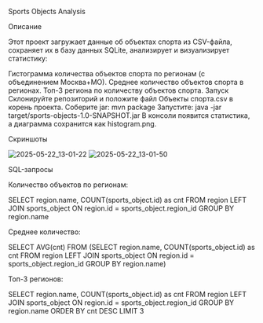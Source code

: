 Sports Objects Analysis

Описание

Этот проект загружает данные об объектах спорта из CSV-файла, сохраняет их в базу данных SQLite, анализирует и визуализирует статистику:

Гистограмма количества объектов спорта по регионам (с объединением Москва+МО).
Среднее количество объектов спорта в регионах.
Топ-3 региона по количеству объектов спорта.
Запуск
Склонируйте репозиторий и положите файл Объекты спорта.csv в корень проекта.
Соберите jar:
mvn package
Запустите:
java -jar target/sports-objects-1.0-SNAPSHOT.jar
В консоли появится статистика, а диаграмма сохранится как histogram.png.

Скриншоты

![2025-05-22_13-01-22](https://github.com/user-attachments/assets/643bbde7-486f-47dd-b043-503f22a7d8cf)
![2025-05-22_13-01-50](https://github.com/user-attachments/assets/4e9d809d-282a-447d-ab12-2877d391c716)

SQL-запросы

Количество объектов по регионам:

SELECT region.name, COUNT(sports_object.id) as cnt FROM region LEFT JOIN sports_object ON region.id = sports_object.region_id GROUP BY region.name

Среднее количество:

SELECT AVG(cnt) FROM (SELECT region.name, COUNT(sports_object.id) as cnt FROM region LEFT JOIN sports_object ON region.id = sports_object.region_id GROUP BY region.name)

Топ-3 регионов:

SELECT region.name, COUNT(sports_object.id) as cnt FROM region LEFT JOIN sports_object ON region.id = sports_object.region_id GROUP BY region.name ORDER BY cnt DESC LIMIT 3

